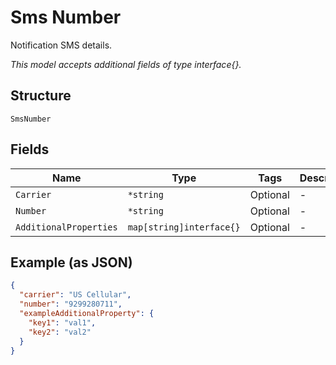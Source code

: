 
# Sms Number

Notification SMS details.

*This model accepts additional fields of type interface{}.*

## Structure

`SmsNumber`

## Fields

| Name | Type | Tags | Description |
|  --- | --- | --- | --- |
| `Carrier` | `*string` | Optional | - |
| `Number` | `*string` | Optional | - |
| `AdditionalProperties` | `map[string]interface{}` | Optional | - |

## Example (as JSON)

```json
{
  "carrier": "US Cellular",
  "number": "9299280711",
  "exampleAdditionalProperty": {
    "key1": "val1",
    "key2": "val2"
  }
}
```

